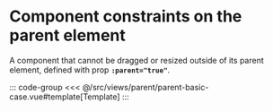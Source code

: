<parentBasicCase/>

# Component constraints on the parent element

A component that cannot be dragged or resized outside of its parent element, defined with prop <b>`:parent="true"`</b>.

::: code-group
<<< @/src/views/parent/parent-basic-case.vue#template[Template]
:::